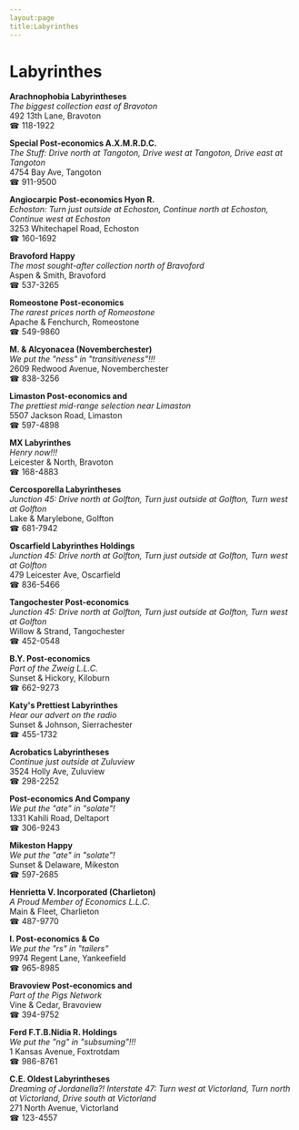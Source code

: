 ```yaml
---
layout:page
title:Labyrinthes
---
```

# Labyrinthes

**Arachnophobia Labyrintheses**  
_The biggest collection east of Bravoton_  
492 13th Lane, Bravoton  
☎ 118-1922



**Special Post-economics A.X.M.R.D.C.**  
_The Stuff: Drive north at Tangoton, Drive west at Tangoton, Drive east at Tangoton_  
4754 Bay Ave, Tangoton  
☎ 911-9500



**Angiocarpic Post-economics Hyon R.**  
_Echoston: Turn just outside at Echoston, Continue north at Echoston, Continue west at Echoston_  
3253 Whitechapel Road, Echoston  
☎ 160-1692



**Bravoford Happy**  
_The most sought-after collection north of Bravoford_  
Aspen & Smith, Bravoford  
☎ 537-3265



**Romeostone Post-economics**  
_The rarest prices north of Romeostone_  
Apache & Fenchurch, Romeostone  
☎ 549-9860



**M. & Alcyonacea (Novemberchester)**  
_We put the "ness" in "transitiveness"!!!_  
2609 Redwood Avenue, Novemberchester  
☎ 838-3256



**Limaston Post-economics and**  
_The prettiest mid-range selection near Limaston_  
5507 Jackson Road, Limaston  
☎ 597-4898



**MX Labyrinthes**  
_Henry now!!!_  
Leicester & North, Bravoton  
☎ 168-4883



**Cercosporella Labyrintheses**  
_Junction 45: Drive north at Golfton, Turn just outside at Golfton, Turn west at Golfton_  
Lake & Marylebone, Golfton  
☎ 681-7942



**Oscarfield Labyrinthes Holdings**  
_Junction 45: Drive north at Golfton, Turn just outside at Golfton, Turn west at Golfton_  
479 Leicester Ave, Oscarfield  
☎ 836-5466



**Tangochester Post-economics**  
_Junction 45: Drive north at Golfton, Turn just outside at Golfton, Turn west at Golfton_  
Willow & Strand, Tangochester  
☎ 452-0548



**B.Y. Post-economics**  
_Part of the Zweig L.L.C._  
Sunset & Hickory, Kiloburn  
☎ 662-9273



**Katy's Prettiest Labyrinthes**  
_Hear our advert on the radio_  
Sunset & Johnson, Sierrachester  
☎ 455-1732



**Acrobatics Labyrintheses**  
_Continue just outside at Zuluview_  
3524 Holly Ave, Zuluview  
☎ 298-2252



**Post-economics And Company**  
_We put the "ate" in "solate"!_  
1331 Kahili Road, Deltaport  
☎ 306-9243



**Mikeston Happy**  
_We put the "ate" in "solate"!_  
Sunset & Delaware, Mikeston  
☎ 597-2685



**Henrietta V. Incorporated (Charlieton)**  
_A Proud Member of Economics L.L.C._  
Main & Fleet, Charlieton  
☎ 487-9770



**I. Post-economics & Co**  
_We put the "rs" in "tailers"_  
9974 Regent Lane, Yankeefield  
☎ 965-8985



**Bravoview Post-economics and**  
_Part of the Pigs Network_  
Vine & Cedar, Bravoview  
☎ 394-9752



**Ferd F.T.B.Nidia R. Holdings**  
_We put the "ng" in "subsuming"!!!_  
1 Kansas Avenue, Foxtrotdam  
☎ 986-8761



**C.E. Oldest Labyrintheses**  
_Dreaming of Jordanella?! 
Interstate 47: Turn west at Victorland, Turn north at Victorland, Drive south at Victorland_  
271 North Avenue, Victorland  
☎ 123-4557




